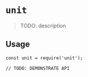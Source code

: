 # `unit`

> TODO: description

## Usage

```
const unit = require('unit');

// TODO: DEMONSTRATE API
```
